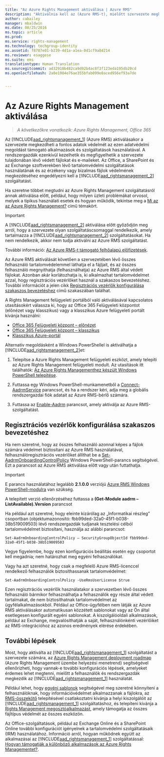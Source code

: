 ```yaml
---
title: "Az Azure Rights Management aktiválása | Azure RMS"
description: "Aktiválnia kell az (Azure RMS-t), mielőtt szervezete megkezdheti a fontos adatok védelmét az ezen adatvédelmi megoldást támogató alkalmazások és szolgáltatások használatával."
author: cabailey
manager: mbaldwin
ms.date: 08/25/2016
ms.topic: article
ms.prod: 
ms.service: rights-management
ms.technology: techgroup-identity
ms.assetid: f8707e01-b239-4d1a-a1ea-0d1cf9a8d214
ms.reviewer: esaggese
ms.suite: ems
translationtype: Human Translation
ms.sourcegitcommit: ad32910b482ca9d92b4ac8f3f123eda195db29cd
ms.openlocfilehash: 2a0e1984e76ae355bfab099e0aced956ef93a7de


---
```


# Az Azure Rights Management aktiválása

>*A következőkre vonatkozik: Azure Rights Management, Office 365*

Az [!INCLUDE[aad_rightsmanagement_1](../includes/aad_rightsmanagement_1_md.md)] (Azure RMS) aktiválásakor a szervezete megkezdheti a fontos adatok védelmét az ezen adatvédelmi megoldást támogató alkalmazások és szolgáltatások használatával. A rendszergazdák ezenkívül kezelhetik és megfigyelhetik a szervezete tulajdonában lévő védett fájlokat és e-maileket. Az Office, a SharePoint és az Exchange szoftverekben lévő tartalomvédelmi szolgáltatások használatának és az érzékeny vagy bizalmas fájlok védelmének megkezdéséhez engedélyezni kell a [!INCLUDE[aad_rightsmanagement_2](../includes/aad_rightsmanagement_2_md.md)] szolgáltatást.

Ha szeretne többet megtudni az Azure Rights Management szolgáltatásról annak aktiválása előtt, például, hogy milyen üzleti problémákat orvosol, melyek a tipikus használati esetek és hogyan működik, tekintse meg a [ Mi az az Azure Rights Management?](../understand-explore/what-is-azure-rms.md) című témakört.

> [!IMPORTANT]
> A [!INCLUDE[aad_rightsmanagement_2](../includes/aad_rightsmanagement_2_md.md)] aktiválása előtt győződjön meg arról, hogy a szervezete olyan szolgáltatáscsomaggal rendelkezik, amely tartalmazza a [!INCLUDE[aad_rightsmanagement_2](../includes/aad_rightsmanagement_2_md.md)] szolgáltatásokat. Ha nem rendelkezik, akkor nem tudja aktiválni az Azure RMS szolgáltatást.
>
> További információ: [Az Azure RMS-t támogató felhőalapú előfizetések](../get-started/requirements-subscriptions.md).

Az Azure RMS aktiválását követően a szervezetében lévő összes felhasználó tartalomvédelemmel láthatja el a fájljait, és az összes felhasználó megnyithatja (felhasználhatja) az Azure RMS által védett fájlokat. Azonban akár korlátozhatja is, ki alkalmazhat tartalomvédelmet azzal, hogy regisztrációs vezérlőket használ a szakaszos bevezetéshez. További információt a jelen cikk [Regisztrációs vezérlők konfigurálása szakaszos bevezetéshez](#configuring-onboarding-controls-for-a-phased-deployment) című szakaszában találhat.

A Rights Management felügyeleti portálból való aktiválásával kapcsolatos utasításokért válassza ki, hogy az Office 365 Felügyeleti központot (előnézet vagy klasszikus) vagy a klasszikus Azure felügyeleti portált kívánja használni:


- [Office 365 Felügyeleti központ – előnézet](activate-office365-preview.md)
- [Office 365 Felügyeleti központ – klasszikus](activate-office365-classic.md)
- [Klasszikus Azure-portál](activate-azure-classic.md)

Alternatív megoldásként a Windows PowerShellel is aktiválhatja a [!INCLUDE[aad_rightsmanagement_2](../includes/aad_rightsmanagement_2_md.md)]et:

1. Telepítse a Azure Rights Management felügyeleti eszközt, amely telepíti az Azure Rights Management felügyeleti modult. Az utasítások itt találhatók: [Az Azure Rights Managementhez készült Windows PowerShell telepítése](../deploy-use/install-powershell.md).

2. Futtassa egy Windows PowerShell-munkamenetből a [Connect-AadrmService](https://msdn.microsoft.com/library/windowsazure/dn629415.aspx) parancsot, és ha a rendszer kéri, adja meg a globális rendszergazdai fiók adatait az Azure RMS-bérlő számára.

3. Futtassa az [Enable-Aadrm](http://msdn.microsoft.com/library/windowsazure/dn629412.aspx) parancsot, amely aktiválja az Azure RMS-szolgáltatást.

## Regisztrációs vezérlők konfigurálása szakaszos bevezetéshez
Ha nem szeretné, hogy az összes felhasználó azonnal képes a fájlok számára védelmet biztosítani az Azure RMS használatával, felhasználóregisztrációs vezérlőket állíthat be a [Set-AadrmOnboardingControlPolicy](http://msdn.microsoft.com/library/azure/dn857521.aspx) Windows PowerShell-parancs segítségével. Ezt a parancsot az Azure RMS aktiválása előtt vagy után futtathatja.

> [!IMPORTANT]
> E parancs használatához legalább **2.1.0.0** verziójú [Azure RMS Windows PowerShell-modulra](http://go.microsoft.com/fwlink/?LinkId=257721) van szükség.
>
> A telepített verzió ellenőrzéséhez futtassa a **(Get-Module aadrm –ListAvailable).Version** parancsot

Ha például azt szeretné, hogy eleinte kizárólag az „Informatikai részleg” csoportban (objektumazonosító: fbb99ded-32a0-45f1-b038-38b519009503) lévő rendszergazdák tudjanak tesztelési célból tartalomvédelmet biztosítani, használja az alábbi parancsot:

```
Set-AadrmOnboardingControlPolicy – SecurityGroupObjectId fbb99ded-32a0-45f1-b038-38b519009503
```
Vegye figyelembe, hogy ezen konfigurációs beállítás esetén egy csoportot kell megadnia; nem határozhat meg egyéni felhasználókat.

Vagy ha azt szeretné, hogy csak a megfelelő Azure RMS-licenccel rendelkező felhasználók biztosíthassanak tartalomvédelmet:

```
Set-AadrmOnboardingControlPolicy -UseRmsUserLicense $true
```
Ezen regisztrációs vezérlők használatakor a szervezetben lévő összes felhasználó bármikor felhasználhatja a felhasználók egy része által védett tartalmakat, de nem biztosíthatnak tartalomvédelmet az ügyfélalkalmazásokból. Például az Office-ügyfélben nem látják az Azure RMS aktiválásakor automatikusan közzétett sablonokat vagy az Ön által esetlegesen konfigurált egyéni sablonokat.  A kiszolgálóoldali alkalmazások, például az Exchange, megvalósíthatják a saját, felhasználónkénti vezérlőiket az RMS-integrációhoz az azonos eredmények elérése érdekében.


## További lépések
Most, hogy aktiválta az [!INCLUDE[aad_rightsmanagement_1](../includes/aad_rightsmanagement_1_md.md)] szolgáltatást a szervezete számára, az [Azure Rights Management deployment roadmap](../plan-design/deployment-roadmap.md) (Azure Rights Management üzembe helyezési menetrend) segítségével ellenőrizheti, hogy vannak-e további konfigurációs lépések, amelyeket érdemes lehet megtenni, mielőtt a felhasználók és rendszergazdák megkezdik az [!INCLUDE[aad_rightsmanagement_1](../includes/aad_rightsmanagement_1_md.md)] használatát. 

Például lehet, hogy [egyéni sablonok](configure-custom-templates.md) segítségével meg szeretné könnyíteni a felhasználóknak, hogy információvédelmet alkalmazzanak a fájlokra, az [RMS-összekötő](deploy-rms-connector.md) telepítésével csatlakoztatni kívánja a helyi kiszolgálóit az [!INCLUDE[aad_rightsmanagement_1](../includes/aad_rightsmanagement_1_md.md)] szolgáltatáshoz, és telepíteni kívánja a [Rights Management megosztóalkalmazást](../rms-client/sharing-app-windows.md), amely támogatja az összes fájltípus védelmét az összes eszközön. 

Az Office-szolgáltatások, például az Exchange Online és a SharePoint Online további konfigurációt igényelnek a tartalomvédelmi szolgáltatásaik (IRM) használatához. Információ arról, hogyan működnek együtt az alkalmazásai az [!INCLUDE[aad_rightsmanagement_1](../includes/aad_rightsmanagement_1_md.md)] szolgáltatással: [Hogyan támogatják a különböző alkalmazások az Azure Rights Managementet?](../understand-explore/applications-support.md).




<!--HONumber=Aug16_HO4-->


